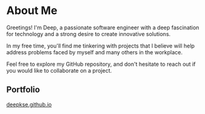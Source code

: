 # About Me

Greetings! I'm Deep, a passionate software engineer with a deep fascination for technology and a strong desire to create innovative solutions.

In my free time, you'll find me tinkering with projects that I believe will help address problems faced by myself and many others in the workplace.

Feel free to explore my GitHub repository, and don't hesitate to reach out if you would like to collaborate on a project.

## Portfolio

[deepkse.github.io](https://deepkse.github.io/deepkse)
